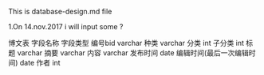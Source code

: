 This is database-design.md file 

1.On 14.nov.2017 i will input some ?

博文表
字段名称   字段类型
编号bid    varchar
种类       varchar 
分类       int 
子分类     int 
标题       varchar
摘要       varchar 
内容       varchar
发布时间   date
编辑时间(最后一次编辑时间) date
作者      int 
